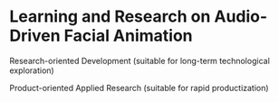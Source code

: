 # Learning and Research on Audio-Driven Facial Animation

Research-oriented Development (suitable for long-term technological exploration)

Product-oriented Applied Research (suitable for rapid productization)
